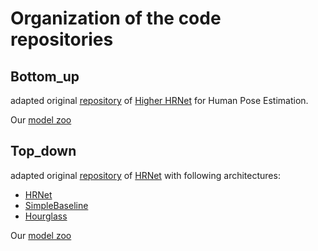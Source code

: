 # Organization of the code repositories

## Bottom_up
adapted original [repository](https://github.com/HRNet/HigherHRNet-Human-Pose-Estimation) of [Higher HRNet](https://arxiv.org/abs/1908.10357) for Human Pose Estimation. 

Our [model zoo](https://drive.google.com/drive/u/1/folders/1SDkQfunr_A5uYhnpApNWsG6AhmI42N4k)
## Top_down
adapted original [repository](https://github.com/HRNet/HRNet-Human-Pose-Estimation) of [HRNet](https://arxiv.org/abs/1902.09212) with following architectures:

- [HRNet](https://arxiv.org/abs/1902.09212)
- [SimpleBaseline](https://arxiv.org/abs/1804.06208)
- [Hourglass](https://arxiv.org/abs/1603.06937)

Our [model zoo](https://drive.google.com/drive/u/1/folders/1WNaQg-HnkDVhBrTA8xEKOS0N9xIGyyX7)
